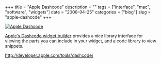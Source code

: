 +++
title = "Apple Dashcode"
description = ""
tags = ["interface", "mac", "software", "widgets"]
date = "2008-04-25"
categories = ["blog"]
slug = "apple-dashcode"
+++



<p><a href="http://www.flickr.com/photos/jibbajabba/2440900509/" title="Apple Dashcode by jibbajabba, on Flickr"><img src="http://farm4.static.flickr.com/3077/2440900509_20a61efb02_b.jpg" alt="Apple Dashcode" class="notebook-image" /></a></p>
<p><a href="http://developer.apple.com/tools/dashcode/">Apple's Dashcode widget builder</a> provides a nice library interface for viewing the parts you can include in your widget, and a code library to view snippets.</p>

  <a href="http://developer.apple.com/tools/dashcode/">http://developer.apple.com/tools/dashcode/</a>
